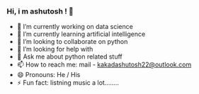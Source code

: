 ### Hi, i m ashutosh ! 👋

- 🔭 I’m currently working on data science
- 🌱 I’m currently learning artificial intelligence
- 👯 I’m looking to collaborate on python
- 🤔 I’m looking for help with 
- 💬 Ask me about python related stuff
- 📫 How to reach me: mail - kakadashutosh22@outlook.com
- 😄 Pronouns: He / His
- ⚡ Fun fact: listning music a lot........
